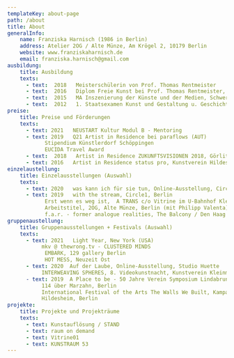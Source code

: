 ```yaml
---
templateKey: about-page
path: /about
title: About 
generalInfo:
    name: Franziska Harnisch (1986 in Berlin)
    address: Atelier 2OG / Alte Münze, Am Krögel 2, 10179 Berlin 
    website: www.franziskaharnisch.de
    email: franziska.harnisch@gmail.com
ausbildung: 
    title: Ausbildung 
    texts:
      - text:  2018   Meisterschülerin von Prof. Thomas Rentmeister
      - text:  2016   Diplom Freie Kunst bei Prof. Thomas Rentmeister, HBK Braunschweig
      - text:  2015   MA Inszenierung der Künste und der Medien, Schwerpunkt Bildende Kunst,  Universität Hildesheim
      - text:  2012   1. Staatsexamen Kunst und Gestaltung u. Geschichte, Universität Greifswald
preise:
    title: Preise und Förderungen 
    texts: 
      - text: 2021   NEUSTART Kultur Modul B - Mentoring
      - text: 2019   Q21 Artist in Residence bei paraflows (AUT)
            Stipendium Künstlerdorf Schöppingen
            EUCIDA Travel Award
      - text:  2018   Artist in Residence ZUKUNFTSVISIONEN 2018, Görlitz
      - text: 2016   Artist in Residence status pro, Kunstverein Hildesheim
einzelaustellung:
    title: Einzelausstellungen (Auswahl)
    texts: 
      - text: 2020   was kann ich für sie tun, Online-Ausstellung, Circle1, Berlin (mit Dan   Allon)
      - text: 2019   with the stream, Circle1, Berlin
            Erst wenn es weg ist,  A TRANS c/o Vitrine im U-Bahnhof Kleistpark, Berlin
            Arbeitstitel, 2OG, Alte Münze, Berlin (mit Philipp Valenta)
            f.a.r. - former analogue realities, The Balcony / Den Haag (NL)
gruppenaustellung:
    title: Gruppenausstellungen + Festivals (Auswahl)
    texts: 
      - text: 2021   Light Year, New York (USA)
           mkv @ thewrong.tv - CLUSTERED MINDS
            EMBARK, 129 gallery Berlin
            HOT MESS, Neuzeit Ost
      - text: 2020  Auf der Laube, Online-Ausstellung, Studio Huette
           INTERWEAVING SPHERES, 8. Videokunstnacht, Kunstverein Kleinmachnow
​      - text: 2019  A Place to be - 50 Jahre Verein Symposium Lindabrunn
           114 über Marzahn, Berlin
           International Festival of the Arts The Walls We Built, Kampala (UGA),
           Hildesheim, Berlin
projekte: 
    title: Projekte und Projekträume
    texts:
      - text: Kunstauflösung / STAND
      - text: raum on demand
      - text: Vitrine01
      - text: KUNSTRAUM 53
---
```


